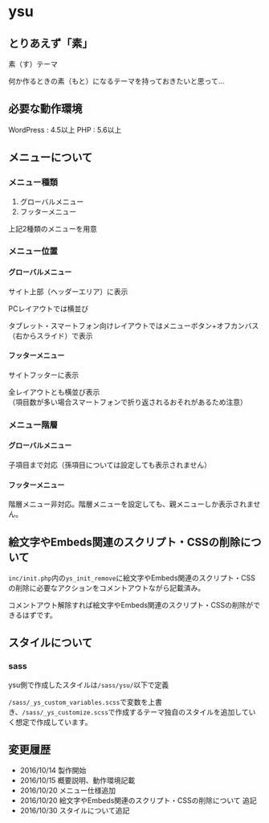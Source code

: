 # ysu

## とりあえず「素」

素（す）テーマ

何か作るときの素（もと）になるテーマを持っておきたいと思って…

## 必要な動作環境

WordPress	:	4.5以上
PHP	:	5.6以上



## メニューについて

### メニュー種類

1. グローバルメニュー
2. フッターメニュー

上記2種類のメニューを用意

### メニュー位置

#### グローバルメニュー

サイト上部（ヘッダーエリア）に表示

PCレイアウトでは横並び

タブレット・スマートフォン向けレイアウトではメニューボタン+オフカンバス（右からスライド）で表示

#### フッターメニュー

サイトフッターに表示

全レイアウトとも横並び表示  
（項目数が多い場合スマートフォンで折り返されるおそれがあるため注意）

### メニュー階層

#### グローバルメニュー

子項目まで対応（孫項目については設定しても表示されません）

#### フッターメニュー

階層メニュー非対応。階層メニューを設定しても、親メニューしか表示されません。


## 絵文字やEmbeds関連のスクリプト・CSSの削除について

`inc/init.php`内の`ys_init_remove`に絵文字やEmbeds関連のスクリプト・CSSの削除に必要なアクションをコメントアウトながら記載済み。

コメントアウト解除すれば絵文字やEmbeds関連のスクリプト・CSSの削除ができるはずです。


## スタイルについて

### sass

ysu側で作成したスタイルは`/sass/ysu/`以下で定義

`/sass/_ys_custom_variables.scss`で変数を上書き、`/sass/_ys_customize.scss`で作成するテーマ独自のスタイルを追加していく想定で作成しています。



## 変更履歴

- 2016/10/14 製作開始
- 2016/10/15 概要説明、動作環境記載
- 2016/10/20 メニュー仕様追加
- 2016/10/20 絵文字やEmbeds関連のスクリプト・CSSの削除について 追記
- 2016/10/30 スタイルについて追記